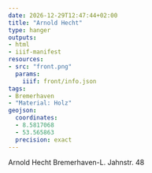 ```yaml
---
date: 2026-12-29T12:47:44+02:00
title: "Arnold Hecht"
type: hanger
outputs:
- html
- iiif-manifest
resources:
- src: "front.png"
  params:
    iiif: front/info.json
tags:
- Bremerhaven
- "Material: Holz"
geojson:
  coordinates:
  - 8.5817068
  - 53.565863
  precision: exact
---
```

Arnold Hecht Bremerhaven-L. Jahnstr. 48
